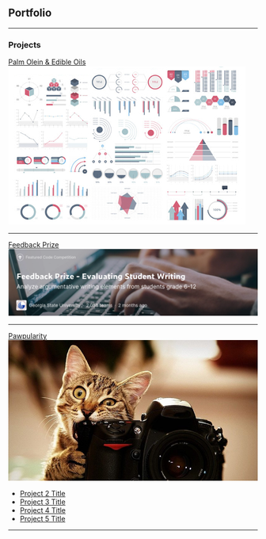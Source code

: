 ## Portfolio

---

### Projects

[Palm Olein & Edible Oils](/sample_page)
<img src="images/dummy_thumbnail.jpg?raw=true"/>

---
[Feedback Prize](/sample_page)
<img src="images/kaggle_feedback_prize.png"/>

---
[Pawpularity](https://www.kaggle.com/competitions/petfinder-pawpularity-score)
<img src="images/petfinder.jpg?raw=true"/>

- [Project 2 Title](http://example.com/)
- [Project 3 Title](http://example.com/)
- [Project 4 Title](http://example.com/)
- [Project 5 Title](http://example.com/)

---
